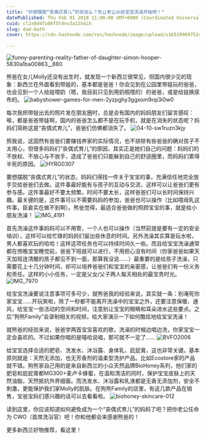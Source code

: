 ```yaml
---
title: "你想摆脱“丧偶式育儿”的状态么？先让老公从给宝宝洗澡开始吧！"
datePublished: Thu Feb 01 2018 11:00:00 GMT+0000 (Coordinated Universal Time)
cuid: cl2x0d4fu06f5t4nv3a11h4ih
slug: dad-bath
cover: https://cdn.hashnode.com/res/hashnode/image/upload/v1651996975245/AslI8SNI5.jpg

---
```


![funny-parenting-reality-father-of-daughter-simon-hooper-5830a1ba00863__880](https://i.imgur.com/1aQBoM7.jpg)


熊爸在女儿Molly还没有出生时，就发现一个新西兰很常见，但国内很少见的现象：新西兰在外面看到带娃的，基本都是爸爸！你会见到在公园里带娃玩的爸爸，也会见到一个人给娃喂奶（嗯，我目前只见到用奶瓶喂的）的爸爸，或是给娃换尿布的。
![babyshower-games-for-men-2yzpghy3ggxom9rqi3i0w0](https://i.imgur.com/UVhS2US.jpg)

每次我把带娃出去的照片发在朋友圈时，总是会有国内的妈妈朋友们留言感叹：唉，都是爸爸带娃啊，国内的爸爸怎么都不是在玩手机，就是在消失的状态呢？妈妈们简称这是“丧偶式育儿”，爸爸们仿佛都消失了。
![04-10-sw1ruzn3kjy](https://i.imgur.com/aeqJt1V.png)

照我说，这固然有爸爸们要赚钱养家的实际情况，也不排除有些爸爸的确对孩子不太用心，但很多妈妈们“丧偶式育儿”的原因，其实正是她们自己的问题：妈妈们的不放权、不放心与不放手，造成了爸爸们只能躲到自己的舒适圈里，而妈妈们累得半死的原因。
![HYRG0307](https://i.imgur.com/13xmXsa.jpg)

要想摆脱“丧偶式育儿”的状态，妈妈们得找一件关于宝宝的事，充满信任地完全放手交给爸爸们去做。这件事最好能有与孩子的互动与交流，这样可以让爸爸们更有参与感。这件事最好不要太频繁，时间不要太长，这样爸爸们可以长时间保持兴趣。最关键的是，这件事可以不需要妈妈的参加，爸爸也可以操作（比如喂母乳这件事，臣妾实在做不到啊）。熊爸觉得，最适合爸爸做的照顾宝宝的事，就是给小朋友洗澡！
![IMG_4191](https://i.imgur.com/DXF55WT.jpg)

首先洗澡这件事妈妈可以不用管，一个人也可以操作（当然前提是要有一定的安全培训），这样可以给忙碌的妈妈们留出些休息的时间。另外洗澡其实算是玩水啦，男人都喜欢玩的哈哈！这样这项任务也可以持续时间久一些。而且给宝宝洗澡通常都在傍晚宝宝睡觉前，爸爸下班就可以进行，不用担心没有时间（你家爸爸如果天天加班连清醒的孩子都见不到一面，那算我没说……）最重要的是给孩子洗澡，只需要花上十几分钟时间，却可以培养爸爸们和宝宝的亲密感，让爸爸们有一份义务和责任。这样的小小任务，一定是父女/父子两人每天相处的最宝贵时光。
![IMG_7970](https://i.imgur.com/Oxg89hT.jpg)

给宝宝洗澡要说注意事项可多可少，就熊爸我的经验来说，其实就一条：别淹死你家宝宝……开玩笑啦，除了一秒都不能离开洗澡中的宝宝之外，还要注意保暖、通风，给宝宝一些活动的空间和时间，注意别让宝宝的眼睛和耳朵进水这些要点。之后“狗熊Family”会录制相关的视频，给大家演示一下如何酷炫地给宝宝洗澡！

就熊爸的经验来说，爸爸学两首宝宝喜欢的歌，洗澡的时候边唱边洗，你家宝宝一定会喜欢的。不过如果你唱的是嘻哈说唱，那可就不一定了……
![BVFO2006](https://i.imgur.com/V7tMxMl.jpg)

给宝宝选择合适的肥皂、洗发水、沐浴露、身体乳、屁屁膏，这也非常关键。基本原则就是：天然无添加，也无芳香剂的温柔型洗护产品。比如Ecostore家的产品就不错。狗熊家自己用的是来自新西兰的小众天然品牌BioHoney系列，他们家的肥皂和屁屁膏都MG300+麦卢卡蜂蜜，在温和清洁的同时，保护宝宝皮肤上的天然油脂，天然抵抗外界细菌。而洗发水、沐浴露和乳液都是无香无添加剂，安全不刺激，更能保护我们家Molly的肌肤。在狗熊Family的店里，有这几款产品在销售，宝爸宝妈们感兴趣的话可以去看看啦。
![biohoney-skincare-012](https://i.imgur.com/RJguQrL.jpg)

读到这里，你应该知道如何避免成为一个“丧偶式育儿”的妈妈了吧？把你老公任命为 CWO（首席洗浴官）吧！你和他都会来感谢熊爸的！

更多新西兰好物推荐，看这里！


